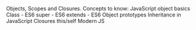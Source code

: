 Objects, Scopes and Closures.
Concepts to know:
JavaScript object basics
Class - ES6
super - ES6
extends - ES6
Object prototypes
Inheritance in JavaScript
Closures
this/self
Modern JS
